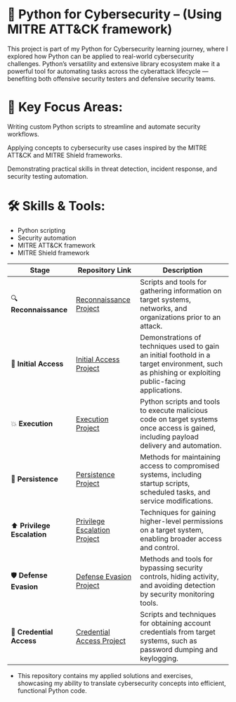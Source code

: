 
# 🐍 Python for Cybersecurity –  (Using MITRE ATT&CK framework)
This project is part of my Python for Cybersecurity learning journey, where I explored how Python can be applied to real-world cybersecurity challenges. Python’s versatility and extensive library ecosystem make it a powerful tool for automating tasks across the cyberattack lifecycle — benefiting both offensive security testers and defensive security teams.

# 🔹 Key Focus Areas:
Writing custom Python scripts to streamline and automate security workflows.

Applying concepts to cybersecurity use cases inspired by the MITRE ATT&CK and MITRE Shield frameworks.

Demonstrating practical skills in threat detection, incident response, and security testing automation.

# 🛠 Skills & Tools:
- Python scripting
- Security automation
- MITRE ATT&CK framework
- MITRE Shield framework

| Stage | Repository Link | Description |
|-------|-----------------|-------------|
| 🔍 **Reconnaissance** | [Reconnaissance Project](https://github.com/YourUsername/Reconnaissance) | Scripts and tools for gathering information on target systems, networks, and organizations prior to an attack. |
| 🎯 **Initial Access** | [Initial Access Project](https://github.com/YourUsername/Initial-Access) | Demonstrations of techniques used to gain an initial foothold in a target environment, such as phishing or exploiting public-facing applications. |
| 💥 **Execution** | [Execution Project](https://github.com/YourUsername/Exploitation) | Python scripts and tools to execute malicious code on target systems once access is gained, including payload delivery and automation. |
| 🔄 **Persistence** | [Persistence Project](https://github.com/YourUsername/Impact) | Methods for maintaining access to compromised systems, including startup scripts, scheduled tasks, and service modifications. |
| ⬆ **Privilege Escalation** | [Privilege Escalation Project](https://github.com/YourUsername/Impact) | Techniques for gaining higher-level permissions on a target system, enabling broader access and control. |
| 🛡 **Defense Evasion** | [Defense Evasion Project](https://github.com/YourUsername/Defense-Evasion) | Methods and tools for bypassing security controls, hiding activity, and avoiding detection by security monitoring tools. |
| 🔑 **Credential Access** | [Credential Access Project](https://github.com/YourUsername/Impact) | Scripts and techniques for obtaining account credentials from target systems, such as password dumping and keylogging. |




- This repository contains my applied solutions and exercises, showcasing my ability to translate cybersecurity concepts into efficient, functional Python code.

